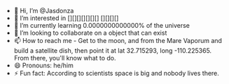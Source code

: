 - 👋 Hi, I’m @Jasdonza
- 👀 I’m interested in [][][][][][][] [][][][]
- 🌱 I’m currently learning 0.0000000000000% of the universe
- 💞️ I’m looking to collaborate on a object that can exist
- 📫 How to reach me - Get to the moon, and from the Mare Vaporum and build a satellite dish, then point it at lat 32.715293, long -110.225365. From there, you'll know what to do.
- 😄 Pronouns: he/him
- ⚡ Fun fact: According to scientists space is big and nobody lives there.
